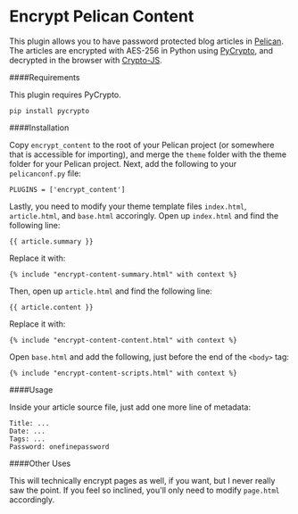 Encrypt Pelican Content
===============

This plugin allows you to have password protected blog articles in [Pelican](http://docs.getpelican.com/). The 
articles are encrypted with AES-256 in Python using [PyCrypto](https://www.dlitz.net/software/pycrypto/), and 
decrypted in the browser with [Crypto-JS](https://code.google.com/p/crypto-js/). 

####Requirements

This plugin requires PyCrypto.

    pip install pycrypto

####Installation

Copy `encrypt_content` to the root of your Pelican project (or somewhere that is accessible for importing), and merge the `theme` folder with the theme folder for your Pelican project. Next,
add the following to your `pelicanconf.py` file:

    PLUGINS = ['encrypt_content']

Lastly, you need to modify your theme template files `index.html`, `article.html`, and `base.html` accoringly. Open up `index.html` and find the following line:

    {{ article.summary }}
    
Replace it with:

    {% include "encrypt-content-summary.html" with context %}

Then, open up `article.html` and find the following line:

    {{ article.content }}

Replace it with:

    {% include "encrypt-content-content.html" with context %}

Open `base.html` and add the following, just before the end of the `<body>` tag:

    {% include "encrypt-content-scripts.html" with context %}

####Usage

Inside your article source file, just add one more line of metadata:

    Title: ...
    Date: ...
    Tags: ...
    Password: onefinepassword

####Other Uses

This will technically encrypt pages as well, if you want, but I never really saw the point. If you feel so inclined, 
you'll only need to modify `page.html` accordingly.
